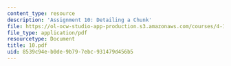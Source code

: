 ```yaml
---
content_type: resource
description: 'Assignment 10: Detailing a Chunk'
file: https://ol-ocw-studio-app-production.s3.amazonaws.com/courses/4-125-architecture-studio-building-in-landscapes-fall-2002/8539c94eb0de9b797ebc931479d456b5_10.pdf
file_type: application/pdf
resourcetype: Document
title: 10.pdf
uid: 8539c94e-b0de-9b79-7ebc-931479d456b5
---
```

